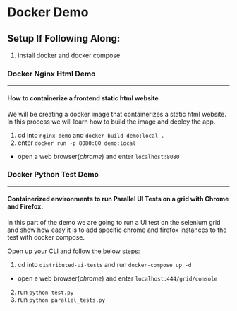# Docker Demo

## Setup If Following Along: 
1. install docker and docker compose

### Docker Nginx Html Demo
----
#### How to containerize a frontend static html website

We will be creating a docker image that containerizes a static html website. In this process we will learn how to build the image and deploy the app.

1. cd into `nginx-demo` and `docker build demo:local .`
2. enter `docker run -p 8080:80 demo:local`
  - open a web browser(_chrome_) and enter `localhost:8080`

### Docker Python Test Demo
----
#### Containerized environments to run Parallel UI Tests on a grid with Chrome and Firefox.

In this part of the demo we are going to run a UI test on the selenium grid and show how easy it is to add specific chrome and firefox instances to the test with docker compose. 

Open up your CLI and follow the below steps:
1. cd into `distributed-ui-tests` and run `docker-compose up -d`
  - open a web browser(_chrome_) and enter `localhost:444/grid/console`
2. run `python test.py`
3. run `python parallel_tests.py`






